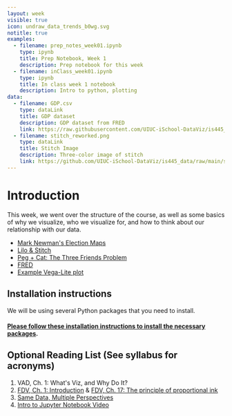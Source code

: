 ```yaml
---
layout: week
visible: true
icon: undraw_data_trends_b0wg.svg
notitle: true
examples:
  - filename: prep_notes_week01.ipynb
    type: ipynb
    title: Prep Notebook, Week 1
    description: Prep notebook for this week
  - filename: inClass_week01.ipynb
    type: ipynb
    title: In class week 1 notebook
    description: Intro to python, plotting
data:
  - filename: GDP.csv
    type: dataLink
    title: GDP dataset
    description: GDP dataset from FRED
    link: https://raw.githubusercontent.com/UIUC-iSchool-DataViz/is445_data/main/GDP.csv
  - filename: stitch_reworked.png
    type: dataLink
    title: Stitch Image
    description: Three-color image of stitch
    link: https://github.com/UIUC-iSchool-DataViz/is445_data/raw/main/stitch_reworked.png
---
```


# Introduction

This week, we went over the structure of the course, as well as some basics of
why we visualize, who we visualize for, and how to think about our relationship
with our data.

 * [Mark Newman's Election Maps](http://www-personal.umich.edu/~mejn/election/2008/)
 * [Lilo & Stitch](https://www.netflix.com/title/60022989)
 * [Peg + Cat: The Three Friends Problem](http://www.pbs.org/parents/peg/episode-119-the-big-dog-problem-the-three-friends-problem/)
 * [FRED](https://fred.stlouisfed.org)
 * [Example Vega-Lite plot](https://vega.github.io/editor/#/gist/vega-lite/matthewturk/e3808b4172b7f80141788b45236831ca/dc65ec026c5cedc267a2da47d6fa4268d2b18bcb/movies-hconcat.json)

## Installation instructions

We will be using several Python packages that you need to install.  

#### [Please follow these installation instructions to install the necessary packages](installation_instructions).

## Optional Reading List (See syllabus for acronyms)

 1. VAD, Ch. 1: What's Viz, and Why Do It? 
 2. <a href="https://serialmentor.com/dataviz/introduction.html">FDV, Ch. 1: Introduction</a> & <a href="https://serialmentor.com/dataviz/proportional-ink.html">FDV, Ch. 17: The principle of proportional ink</a> 
 3. <a href="https://medium.com/multiple-views-visualization-research-explained/same-data-multiple-perspectives-curse-of-knowledge-in-visual-data-communication-d827c381f936">Same Data, Multiple Perspectives</a> 
 4. [Intro to Jupyter Notebook Video](https://www.youtube.com/watch?v=3C9E2yPBw7s)
